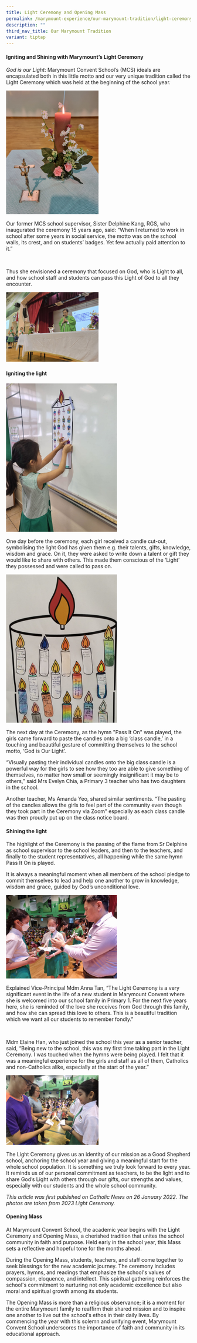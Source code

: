 ```yaml
---
title: Light Ceremony and Opening Mass
permalink: /marymount-experience/our-marymount-tradition/light-ceremony-opening-mass/
description: ""
third_nav_title: Our Marymount Tradition
variant: tiptap
---
```

<h4><strong>Igniting and Shining with Marymount’s Light Ceremony</strong></h4>
<p><em>God is our Light</em>: Marymount Convent School’s (MCS) ideals are
encapsulated both in this little motto and our very unique tradition called
the Light Ceremony which was held at the beginning of the school year.</p>
<div class="isomer-image-wrapper">
<img style="width: 50%;" height="auto" width="100%" src="/images/Light2.jpg">
</div>
<p>Our former MCS school supervisor, Sister Delphine Kang, RGS, who inaugurated
the ceremony 15 years ago, said: “When I returned to work in school after
some years in social service, the motto was on the school walls, its crest,
and on students’ badges. Yet few actually paid attention to it.”</p>
<p></p>
<div class="isomer-image-wrapper">
<img style="width: 50%;" height="auto" width="100%" alt="" src="/images/20250116_083314_0_.jpg">
</div>
<p></p>
<p>Thus she envisioned a ceremony that focused on God, who is Light to all,
and how school staff and students can pass this Light of God to all they
encounter.</p>
<div class="isomer-image-wrapper">
<img style="width: 50%;" height="auto" width="100%" alt="" src="/images/20250116_074316.jpg">
</div>
<h4><strong>Igniting the light</strong></h4>
<div class="isomer-image-wrapper">
<img style="width: 60%;" height="auto" width="100%" src="/images/Light7.jpg">
</div>
<p>One day before the ceremony, each girl received a candle cut-out, symbolising
the light God has given them e.g. their talents, gifts, knowledge, wisdom
and grace. On it, they were asked to write down a talent or gift they would
like to share with others. This made them conscious of the ‘Light’ they
possessed and were called to pass on.</p>
<div class="isomer-image-wrapper">
<img style="width: 60%;" height="auto" width="100%" src="/images/Light11.jpg">
</div>
<p>The next day at the Ceremony, as the hymn "Pass It On" was played, the
girls came forward to paste the candles onto a big ‘class candle,’ in a
touching and beautiful gesture of committing themselves to the school motto,
‘God is Our Light’.</p>
<p>“Visually pasting their individual candles onto the big class candle is
a powerful way for the girls to see how they too are able to give something
of themselves, no matter how small or seemingly insignificant it may be
to others,” said Mrs Evelyn Chia, a Primary 3 teacher who has two daughters
in the school.</p>
<p>Another teacher, Ms Amanda Yeo, shared similar sentiments. “The pasting
of the candles allows the girls to feel part of the community even though
they took part in the Ceremony via Zoom” especially as each class candle
was then proudly put up on the class notice board.</p>
<h4><strong>Shining the light</strong></h4>
<p>The highlight of the Ceremony is the passing of the flame from Sr Delphine
as school supervisor to the school leaders, and then to the teachers, and
finally to the student representatives, all happening while the same hymn
Pass It On is played.</p>
<p>It is always a meaningful moment when all members of the school pledge
to commit themselves to lead and help one another to grow in knowledge,
wisdom and grace, guided by God’s unconditional love.</p>
<div class="isomer-image-wrapper">
<img style="width: 60%;" height="auto" width="100%" src="/images/Light8.jpg">
</div>
<p>Explained Vice-Principal Mdm Anna Tan, “The Light Ceremony is a very significant
event in the life of a new student in Marymount Convent where she is welcomed
into our school family in Primary 1. For the next five years here, she
is reminded of the love she receives from God through this family, and
how she can spread this love to others. This is a beautiful tradition which
we want all our students to remember fondly.”</p>
<div class="isomer-image-wrapper">
<img style="width: 50%;" height="auto" width="100%" alt="" src="/images/20250116_083645.jpg">
</div>
<p>Mdm Elaine Han, who just joined the school this year as a senior teacher,
said, “Being new to the school, this was my first time taking part in the
Light Ceremony. I was touched when the hymns were being played. I felt
that it was a meaningful experience for the girls and staff as all of them,
Catholics and non-Catholics alike, especially at the start of the year.”</p>
<div class="isomer-image-wrapper">
<img style="width: 50%;" height="auto" width="100%" alt="" src="/images/20250116_083702.jpg">
</div>
<p>The Light Ceremony gives us an identity of our mission as a Good Shepherd
school, anchoring the school year and giving a meaningful start for the
whole school population. It is something we truly look forward to every
year. It reminds us of our personal commitment as teachers, to be the light
and to share God’s Light with others through our gifts, our strengths and
values, especially with our students and the whole school community.</p>
<p><em>This article was first published on Catholic News on 26 January 2022. The photos are taken from 2023 Light Ceremony.</em>
</p>
<h4><strong>Opening Mass</strong></h4>
<p>At Marymount Convent School, the academic year begins with the Light Ceremony
and Opening Mass, a cherished tradition that unites the school community
in faith and purpose. Held early in the school year, this Mass sets a reflective
and hopeful tone for the months ahead.</p>
<p>During the Opening Mass, students, teachers, and staff come together to
seek blessings for the new academic journey. The ceremony includes prayers,
hymns, and readings that emphasize the school's values of compassion, eloquence,
and intellect. This spiritual gathering reinforces the school's commitment
to nurturing not only academic excellence but also moral and spiritual
growth among its students.</p>
<p>The Opening Mass is more than a religious observance; it is a moment for
the entire Marymount family to reaffirm their shared mission and to inspire
one another to live out the school's ethos in their daily lives. By commencing
the year with this solemn and unifying event, Marymount Convent School
underscores the importance of faith and community in its educational approach.</p>
<p></p>